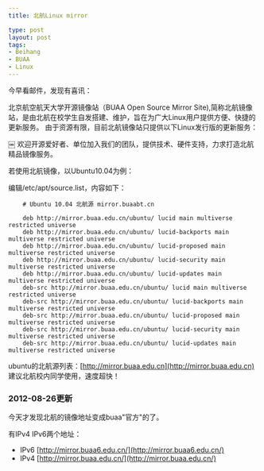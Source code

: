 ```yaml
--- 
title: 北航Linux mirror

type: post
layout: post
tags: 
- Beihang
- BUAA
- Linux
---
```


今早看邮件，发现有喜讯：

北京航空航天大学开源镜像站（BUAA Open Source Mirror Site),简称北航镜像站，是由北航在校学生自发搭建、维护，旨在为广大Linux用户提供方便、快捷的更新服务。 由于资源有限，目前北航镜像站只提供以下Linux发行版的更新服务：

￼
欢迎开源爱好者、单位加入我们的团队，提供技术、硬件支持，力求打造北航精品镜像服务。

若使用北航镜像，以Ubuntu10.04为例：

编辑/etc/apt/source.list，内容如下：

		# Ubuntu 10.04 北航源 mirror.buaabt.cn

		deb http://mirror.buaa.edu.cn/ubuntu/ lucid main multiverse restricted universe
		deb http://mirror.buaa.edu.cn/ubuntu/ lucid-backports main multiverse restricted universe
		deb http://mirror.buaa.edu.cn/ubuntu/ lucid-proposed main multiverse restricted universe
		deb http://mirror.buaa.edu.cn/ubuntu/ lucid-security main multiverse restricted universe
		deb http://mirror.buaa.edu.cn/ubuntu/ lucid-updates main multiverse restricted universe
		deb-src http://mirror.buaa.edu.cn/ubuntu/ lucid main multiverse restricted universe
		deb-src http://mirror.buaa.edu.cn/ubuntu/ lucid-backports main multiverse restricted universe
		deb-src http://mirror.buaa.edu.cn/ubuntu/ lucid-proposed main multiverse restricted universe
		deb-src http://mirror.buaa.edu.cn/ubuntu/ lucid-security main multiverse restricted universe
		deb-src http://mirror.buaa.edu.cn/ubuntu/ lucid-updates main multiverse restricted universe

ubuntu的北航源列表：[http://mirror.buaa.edu.cn](http://mirror.buaa.edu.cn) 建议北航校内同学使用，速度超快！

### 2012-08-26更新

今天才发现北航的镜像地址变成buaa"官方"的了。

有IPv4 IPv6两个地址：

+ IPv6 [http://mirror.buaa6.edu.cn/](http://mirror.buaa6.edu.cn/)
+ IPv4 [http://mirror.buaa.edu.cn/](http://mirror.buaa.edu.cn/)
